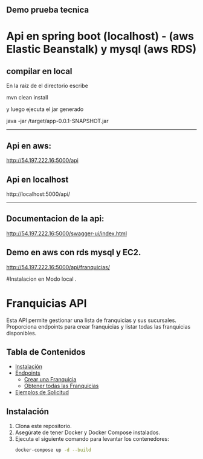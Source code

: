 ## Demo prueba tecnica

# Api en spring boot (localhost) -  (aws Elastic Beanstalk) y mysql (aws RDS)

## compilar en local

En la raiz de el directorio escribe

mvn clean install

y luego ejecuta el jar generado

java -jar /target/app-0.0.1-SNAPSHOT.jar

-----------------------
## Api en aws: 

http://54.197.222.16:5000/api

## Api en localhost
http://localhost:5000/api/

----------------------
## Documentacion de la api: 

http://54.197.222.16:5000/swagger-ui/index.html

## Demo en aws con rds mysql y EC2.

http://54.197.222.16:5000/api/franquicias/
 

#Instalacion en Modo local .

# Franquicias API

Esta API permite gestionar una lista de franquicias y sus sucursales. Proporciona endpoints para crear franquicias y listar todas las franquicias disponibles.

## Tabla de Contenidos
- [Instalación](#instalación)
- [Endpoints](#endpoints)
    - [Crear una Franquicia](#crear-una-franquicia)
    - [Obtener todas las Franquicias](#obtener-todas-las-franquicias)
- [Ejemplos de Solicitud](#ejemplos-de-solicitud)

## Instalación
1. Clona este repositorio.
2. Asegúrate de tener Docker y Docker Compose instalados.
3. Ejecuta el siguiente comando para levantar los contenedores:
   ```bash
   docker-compose up -d --build
